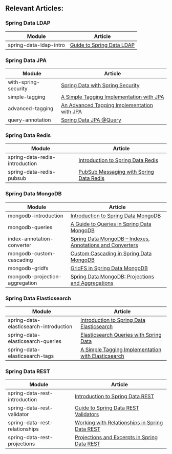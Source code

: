 ## Relevant Articles:


### Spring Data LDAP

Module | Article
--|--
spring-data-ldap-intro | [Guide to Spring Data LDAP](https://www.baeldung.com/spring-data-ldap)

### Spring Data JPA
Module | Article
--|--
with-spring-security | [Spring Data with Spring Security](http://www.baeldung.com/spring-data-with-spring-security)
simple-tagging | [A Simple Tagging Implementation with JPA](http://www.baeldung.com/jpa-tagging)
advanced-tagging | [An Advanced Tagging Implementation with JPA](http://www.baeldung.com/jpa-tagging-advanced)
query-annotation | [Spring Data JPA @Query](http://www.baeldung.com/spring-data-jpa-query)

### Spring Data Redis
Module | Article
--|--
spring-data-redis-introduction |  [Introduction to Spring Data Redis](http://www.baeldung.com/spring-data-redis-tutorial)
spring-data-redis-pubsub |  [PubSub Messaging with Spring Data Redis](http://www.baeldung.com/spring-data-redis-pub-sub)

### Spring Data MongoDB
Module | Article
--|--
mongodb-introduction | [Introduction to Spring Data MongoDB](http://www.baeldung.com/spring-data-mongodb-tutorial)
mongodb-queries | [A Guide to Queries in Spring Data MongoDB](http://www.baeldung.com/queries-in-spring-data-mongodb)
index-annotation-converter | [Spring Data MongoDB – Indexes, Annotations and Converters](http://www.baeldung.com/spring-data-mongodb-index-annotations-converter)
mongodb-custom-cascading | [Custom Cascading in Spring Data MongoDB](http://www.baeldung.com/cascading-with-dbref-and-lifecycle-events-in-spring-data-mongodb)
mongodb-gridfs | [GridFS in Spring Data MongoDB](http://www.baeldung.com/spring-data-mongodb-gridfs)
mongodb-projection-aggregation | [Spring Data MongoDB: Projections and Aggregations](http://www.baeldung.com/spring-data-mongodb-projections-aggregations)

### Spring Data Elasticsearch
Module | Article
--|--
spring-data-elasticsearch-introduction |  [Introduction to Spring Data Elasticsearch](http://www.baeldung.com/spring-data-elasticsearch-tutorial)
spring-data-elasticsearch-queries |  [Elasticsearch Queries with Spring Data](http://www.baeldung.com/spring-data-elasticsearch-queries)
spring-data-elasticsearch-tags |  [A Simple Tagging Implementation with Elasticsearch](http://www.baeldung.com/elasticsearch-tagging)

### Spring Data REST
Module | Article
--|--
spring-data-rest-introduction | [Introduction to Spring Data REST](http://www.baeldung.com/spring-data-rest-intro)
spring-data-rest-validator | [Guide to Spring Data REST Validators](http://www.baeldung.com/spring-data-rest-validators)
spring-data-rest-relationships | [Working with Relationships in Spring Data REST](http://www.baeldung.com/spring-data-rest-relationships)
spring-data-rest-projections | [Projections and Excerpts in Spring Data REST](http://www.baeldung.com/spring-data-rest-projections-excerpts)